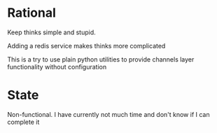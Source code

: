 # Rational

Keep thinks simple and stupid.

Adding a redis service makes thinks more complicated

This is a try to use plain python utilities to provide channels layer functionality without configuration

# State

Non-functional.
I have currently not much time and don't know if I can complete it
